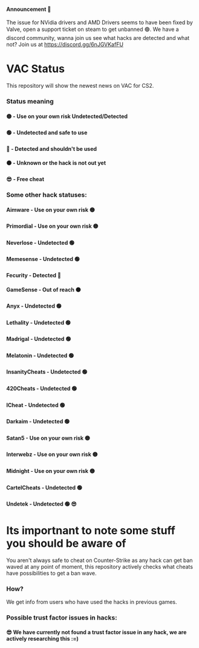#### Announcement 📢
The issue for NVidia drivers and AMD Drivers seems to have been fixed by Valve, open a support ticket on steam to get unbanned 🟢.
We have a discord community, wanna join us see what hacks are detected and what not? Join us at https://discord.gg/6nJGVKafFU

# VAC Status
This repository will show the newest news on VAC for CS2.

### Status meaning
#### 🟡 - Use on your own risk Undetected/Detected
#### 🟢 - Undetected and safe to use
#### 🔴 - Detected and shouldn't be used
#### ⚫ - Unknown or the hack is not out yet
#### 😎 - Free cheat

### Some other hack statuses:
#### Aimware - Use on your own risk 🟡
#### Primordial - Use on your own risk 🟡
#### Neverlose - Undetected 🟢
#### Memesense - Undetected 🟢
#### Fecurity - Detected 🔴
#### GameSense - Out of reach ⚫
#### Anyx - Undetected 🟢
#### Lethality - Undetected 🟢
#### Madrigal - Undetected 🟢
#### Melatonin - Undetected 🟢
#### InsanityCheats - Undetected 🟢
#### 420Cheats - Undetected 🟢
#### ICheat - Undetected 🟢
#### Darkaim - Undetected 🟢
#### Satan5 - Use on your own risk 🟡
#### Interwebz - Use on your own risk 🟡
#### Midnight - Use on your own risk 🟡
#### CartelCheats - Undetected 🟢
#### Undetek - Undetected 🟢 😎


# Its importnant to note some stuff you should be aware of
You aren't always safe to cheat on Counter-Strike as any hack can get ban waved at any point of moment, this repository actively checks what cheats have possibilities to get a ban wave.


### How?
We get info from users who have used the hacks in previous games.

### Possible trust factor issues in hacks:
#### 😎 We have currently not found a trust factor issue in any hack, we are actively researching this :=)
